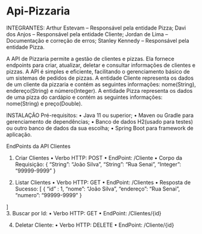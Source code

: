 # Api-Pizzaria

INTEGRANTES:
Arthur Estevam – Responsável pela entidade Pizza;
Davi dos Anjos – Responsável pela entidade Cliente;
Jordan de Lima – Documentação e correção de erros;
Stanley Kennedy – Responsável pela entidade Pizza.


A API de Pizzaria permite a gestão de clientes e pizzas. Ela fornece endpoints para criar, atualizar, deletar e consultar informações de clientes e pizzas. A API é simples e eficiente, facilitando o gerenciamento básico de um sistemas de pedidos de pizzas.
A entidade Cliente representa os dados de um cliente da pizzaria e contém as seguintes informações: nome(String), endereço(String) e número(Integer). A entidade Pizza representa os dados de uma pizza do cardápio e contém as seguintes informações: nome(String) e preço(Double). 

INSTALAÇÃO
Pré-requisitos:
•	Java 11 ou superior;
•	Maven ou Gradle para gerenciamento de dependências;
•	Banco de dados H2(usado para testes) ou outro banco de dados da sua escolha;
•	Spring Boot para framework de aplicação.

EndPoints da API
Clientes
1.	Criar Clientes
•	Verbo HTTP: POST
•	EndPoint: /Cliente
•	Corpo da Requisição:
  {
    “String”: “João Silva”,
    “String”: “Rua Senai”,
    “Integer”: “99999-9999”
  }

2.	Listar Clientes
•	Verbo HTTP: GET
•	EndPoint: /Clientes
•	Resposta de Sucesso:
[
  {
    “id” : 1,
  	“nome”: “João Silva”,
  	“endereço”: “Rua Senai”,
  	“numero”: “99999-9999”
  }

]	
3.	Buscar por Id:
•	Verbo HTTP: GET
•	EndPoint: /Clientes/{id}

4.	Deletar Cliente:
•	Verbo HTTP: DELETE
•	EndPoint: /Cliente/{id}

